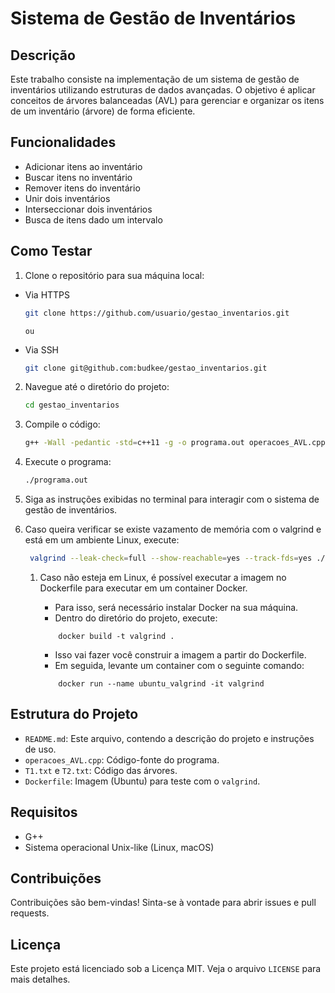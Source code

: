 # Sistema de Gestão de Inventários
## Descrição
Este trabalho consiste na implementação de um sistema de gestão de inventários utilizando estruturas de dados avançadas. O objetivo é aplicar conceitos de árvores balanceadas (AVL) para gerenciar e organizar os itens de um inventário (árvore) de forma eficiente.

## Funcionalidades
- Adicionar itens ao inventário
- Buscar itens no inventário
- Remover itens do inventário
- Unir dois inventários
- Interseccionar dois inventários
- Busca de itens dado um intervalo

## Como Testar
1. Clone o repositório para sua máquina local:

- Via HTTPS

    ```sh
    git clone https://github.com/usuario/gestao_inventarios.git
    ```
    `ou`

- Via SSH

    ```sh
    git clone git@github.com:budkee/gestao_inventarios.git
    ```

2. Navegue até o diretório do projeto:
   
    ```sh
    cd gestao_inventarios
    ```

3. Compile o código:
    ```sh
    g++ -Wall -pedantic -std=c++11 -g -o programa.out operacoes_AVL.cpp
    ```
4. Execute o programa:
    ```sh
    ./programa.out
    ```
5. Siga as instruções exibidas no terminal para interagir com o sistema de gestão de inventários.

6. Caso queira verificar se existe vazamento de memória com o valgrind e está em um ambiente Linux, execute:

    ```sh
     valgrind --leak-check=full --show-reachable=yes --track-fds=yes ./programa.out operacoes_AVL.cpp
    ```

    1. Caso não esteja em Linux, é possível executar a imagem no Dockerfile para executar em um container Docker. 
        
        - Para isso, será necessário instalar Docker na sua máquina.
        - Dentro do diretório do projeto, execute:
        ```sh/bash/zsh
            docker build -t valgrind .
        ```
        - Isso vai fazer você construir a imagem a partir do Dockerfile.
        - Em seguida, levante um container com o seguinte comando:
        ```sh/bash/zsh
            docker run --name ubuntu_valgrind -it valgrind
        ```

## Estrutura do Projeto

- `README.md`: Este arquivo, contendo a descrição do projeto e instruções de uso.
- `operacoes_AVL.cpp`: Código-fonte do programa.
- `T1.txt` e `T2.txt`: Código das árvores.
- `Dockerfile`: Imagem (Ubuntu) para teste com o `valgrind`.

## Requisitos

- G++
- Sistema operacional Unix-like (Linux, macOS)

## Contribuições
Contribuições são bem-vindas! Sinta-se à vontade para abrir issues e pull requests.

## Licença
Este projeto está licenciado sob a Licença MIT. Veja o arquivo `LICENSE` para mais detalhes.

